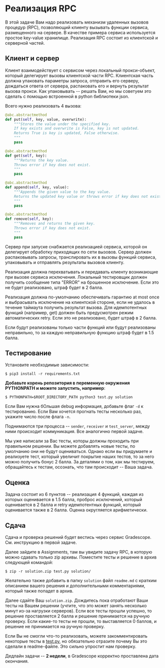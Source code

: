 # Реализация RPC

В этой задаче Вам надо реализовать механизм удаленных вызовов процедур (RPC),
позволяющий клиенту вызывать функции сервиса, размещенного на сервере. В
качестве примера сервиса используется простое key-value хранилище. Реализация
RPC состоит из клиентской и серверной частей.

## Клиент и сервер

Клиент взаимодействует с сервисом через локальный прокси-объект, который
делегирует вызовы клиентской части RPC. Клиентская часть должна упаковать
параметры запроса, отправить его серверу, дождаться ответа от сервера,
распаковать его и вернуть результат вызова прокси. Как упаковывать -- решать
Вам, но мы советуем это сделать с помощью встроенной в python библиотеки json.

Всего нужно реализовать 4 вызова:

```python
@abc.abstractmethod
def put(self, key, value, overwrite):
    """Stores the value under the specified key.
    If key exists and overwrite is False, key is not updated.
    Returns True is key is updated, False otherwise.
    """
    pass

@abc.abstractmethod
def get(self, key):
    """Returns the key value.
    Throws error if key does not exist.
    """
    pass

@abc.abstractmethod
def append(self, key, value):
    """Appends the given value to the key value.
    Returns the updated key value or throws error if key does not exist.
    """
    pass

@abc.abstractmethod
def remove(self, key):
    """Removes and returns the given key.
    Throws error if key does not exist.
    """
    pass
```

Сервер при запуске снабжается реализацией сервиса, которой он делегирует
обработку приходящих по сети вызовов. Сервер должен распаковывать запросы,
транслировать их в вызовы функций сервиса, упаковывать и отправлять результаты
вызовов клиенту.

Реализация должна перехватывать и передавать клиенту возникающие при вызове
сервиса исключения. Локальный тестировщик должен получить сообщение типа
"ERROR" на брошенное исключение. Если это не будет реализовано, штраф будет в
2 балла.

Реализация должна по-умолчанию обеспечивать гарантию at most once и выбрасывать
исключение на клиентской стороне, если не удалось в течение таймаута получить
результат вызова. Для идемпотентных функций (например, get) должен быть
предусмотрен режим автоматических retry. Если это не реализовано, будет штраф
в 2 балла.

Если будут реализованы только части функций или будут реализованы неправильно,
то за каждую неправильную функцию штраф будет в 1.5 балла.

## Тестирование

Установите необходимые зависимости:

```console
$ pip3 install -r requirements.txt
```

__Добавьте корень репозитория в переменную окружения PYTHONPATH и можете
запустить, например__:

```console
$ PYTHONPATH=$ROOT_DIRECTORY_PATH python3 test.py solution
```

Если Вам нужна бОльшая debug информация, добавьте флаг `-d` к тестированию. Если
Вам хочется прогнать тесты несколько раз, укажите число после флага `-n`.

Поднимаются три процесса -- `sender`, `receiver` и `test_server`, между ними происходит
коммуникация. Все аналогично первой задаче.

Мы уже написали за Вас тесты, которы должны проходить при правильном решении.
Вы можете добавлять новые тесты, по умолчанию они не будут оцениваться.
Однако если вы придумаете и реализуете тест, который увеличит покрытие наших тестов, то за него можно получить бонус 2 балла.
За деталями о том, как мы тестируем, обращайтесь к тестам, осознать, что там происходит -- Ваша задача.

## Оценка

Задача состоит из 6 пунктов -- реализация 4 функций, каждая из которых оценивается
в 1.5 балла, проброс исключений, который оценивается в 2 балла и retry
идемпотентных функций, который оценивается также в 2 балла. Оценка
округляется арифметически.

## Сдача

Сдача и проверка решений будет вестись через сервис Gradescope.
См. инструкцию в первой задаче.

Далее зайдите в Assignments, там вы увидите задачу RPC, в которую можно
сдавать только zip архивы. Поместите тесты и решение в архив следующей командой:

```console
$ zip -r solution.zip test.py solution/
```

Желательно также добавить в папку `solution` файл `readme.md` с кратким описанием
вашего решения и дополнительными комментариями, который также попадет в архив.

Далее сдайте Ваш `solution.zip`. Дождитесь пока отработают Ваши тесты на Вашем решении
(учтите, что это может занять несколько минут из-за нагрузки серверов). Если все тесты
прошли успешно, то решение проставляется 2 балла и решение принимается на ручную проверку.
Если какие-то тесты не прошли, то выставляется 0 баллов, и решение не принимается на
ручную проверку.

Если Вы не смогли что-то реализовать, можете закомментировать некоторые тесты в [test.py](./test.py),
но обязательно отразите почему Вы это сделали в readme-файле. Это сильно упростит нам проверку.

Дедлайн задачи -- __2 недели__, в Gradescope корректно проставлена дата
окончания.
